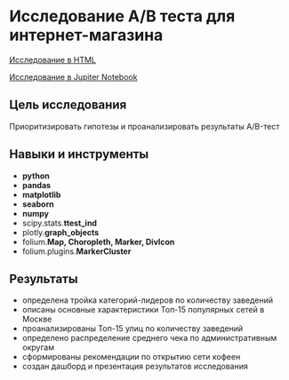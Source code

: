 # Исследование А/В теста для интернет-магазина

[Исследование в HTML](https://alexslobodskoj.github.io/Portfolio/Hypothesis_AB-test/hypothesis_AB-test.html)

[Исследование в Jupiter Notebook](https://github.com/AlexSlobodskoj/Portfolio/blob/main/Hypothesis_AB-test/hypothesis_AB-test.ipynb)

## Цель исследования

Приоритизировать гипотезы и проанализировать результаты A/B-тест

## Навыки и инструменты

- **python**
- **pandas**
- **matplotlib**
- **seaborn**
- **numpy**
- scipy.stats.**ttest_ind**
- plotly.**graph_objects**
- folium.**Map, Choropleth, Marker, DivIcon**
- folium.plugins.**MarkerCluster**

## Результаты

- определена тройка категорий-лидеров по количеству заведений
- описаны основные характеристики Топ-15 популярных сетей в Москве
- проанализированы Топ-15 улиц по количеству заведений
- определено распределение среднего чека по административным округам
- сформированы рекомендации по открытию сети кофеен
- создан дашборд и презентация результатов исследования
